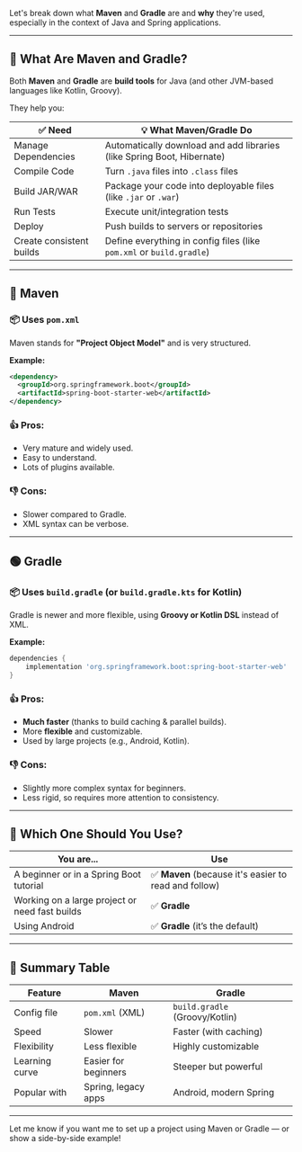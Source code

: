 Let's break down what **Maven** and **Gradle** are and **why** they're used, especially in the context of Java and Spring applications.

---

## 🧰 What Are Maven and Gradle?

Both **Maven** and **Gradle** are **build tools** for Java (and other JVM-based languages like Kotlin, Groovy).

They help you:

| ✅ Need                  | 💡 What Maven/Gradle Do                                                |
| ------------------------ | ---------------------------------------------------------------------- |
| Manage Dependencies      | Automatically download and add libraries (like Spring Boot, Hibernate) |
| Compile Code             | Turn `.java` files into `.class` files                                 |
| Build JAR/WAR            | Package your code into deployable files (like `.jar` or `.war`)        |
| Run Tests                | Execute unit/integration tests                                         |
| Deploy                   | Push builds to servers or repositories                                 |
| Create consistent builds | Define everything in config files (like `pom.xml` or `build.gradle`)   |

---

## 🔵 Maven

### 📦 Uses `pom.xml`

Maven stands for **"Project Object Model"** and is very structured.

**Example:**

```xml
<dependency>
  <groupId>org.springframework.boot</groupId>
  <artifactId>spring-boot-starter-web</artifactId>
</dependency>
```

### 👍 Pros:

- Very mature and widely used.
- Easy to understand.
- Lots of plugins available.

### 👎 Cons:

- Slower compared to Gradle.
- XML syntax can be verbose.

---

## 🟢 Gradle

### 📦 Uses `build.gradle` (or `build.gradle.kts` for Kotlin)

Gradle is newer and more flexible, using **Groovy or Kotlin DSL** instead of XML.

**Example:**

```groovy
dependencies {
    implementation 'org.springframework.boot:spring-boot-starter-web'
}
```

### 👍 Pros:

- **Much faster** (thanks to build caching & parallel builds).
- More **flexible** and customizable.
- Used by large projects (e.g., Android, Kotlin).

### 👎 Cons:

- Slightly more complex syntax for beginners.
- Less rigid, so requires more attention to consistency.

---

## 🧠 Which One Should You Use?

| You are...                                     | Use                                                   |
| ---------------------------------------------- | ----------------------------------------------------- |
| A beginner or in a Spring Boot tutorial        | ✅ **Maven** (because it's easier to read and follow) |
| Working on a large project or need fast builds | ✅ **Gradle**                                         |
| Using Android                                  | ✅ **Gradle** (it’s the default)                      |

---

## 🔄 Summary Table

| Feature        | Maven                | Gradle                         |
| -------------- | -------------------- | ------------------------------ |
| Config file    | `pom.xml` (XML)      | `build.gradle` (Groovy/Kotlin) |
| Speed          | Slower               | Faster (with caching)          |
| Flexibility    | Less flexible        | Highly customizable            |
| Learning curve | Easier for beginners | Steeper but powerful           |
| Popular with   | Spring, legacy apps  | Android, modern Spring         |

---

Let me know if you want me to set up a project using Maven or Gradle — or show a side-by-side example!
